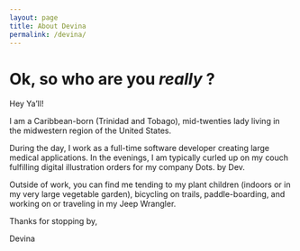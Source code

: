 ```yaml
---
layout: page
title: About Devina
permalink: /devina/
---
```

# Ok, so who are you *really* ? 


Hey Ya’ll! 

I am a Caribbean-born (Trinidad and Tobago), mid-twenties lady living in the midwestern region of the United States.

During the day, I work as a full-time software developer creating large medical applications. In the evenings, I am typically curled up on my couch fulfilling digital illustration orders for my company Dots. by Dev. 

Outside of work, you can find me tending to my plant children (indoors or in my very large vegetable garden), bicycling on trails, paddle-boarding, and working on or traveling in my Jeep Wrangler. 

Thanks for stopping by, 

Devina